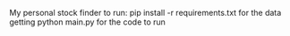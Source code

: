 My personal stock finder to run:
pip install -r requirements.txt   for the data getting
python main.py                    for the code to run
